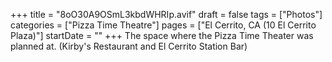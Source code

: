 +++
title = "8oO30A9OSmL3kbdWHRIp.avif"
draft = false
tags = ["Photos"]
categories = ["Pizza Time Theatre"]
pages = ["El Cerrito, CA (10 El Cerrito Plaza)"]
startDate = ""
+++
The space where the Pizza Time Theater was planned at. (Kirby's Restaurant and El Cerrito Station Bar)
